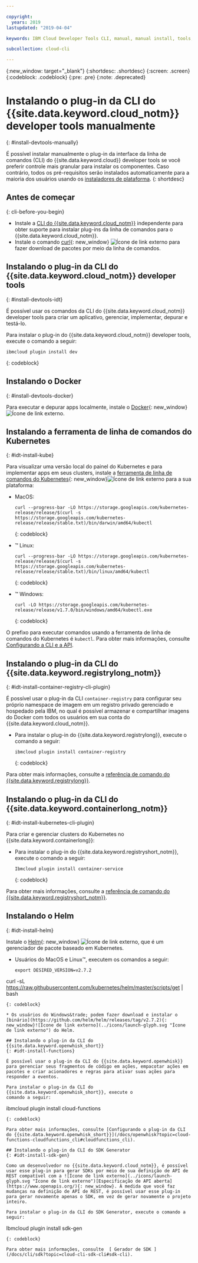 ```yaml
---

copyright:
  years: 2019
lastupdated: "2019-04-04"

keywords: IBM Cloud Developer Tools CLI, manual, manual install, tools, components, developer tools, ibmcloud cli, ibmcloud, ibmcloud dev, cli, plugin, plug-in, command line, command-line, developer tools, kubernetes, kubectl

subcollection: cloud-cli

---
```


{:new_window: target="_blank"}
{:shortdesc: .shortdesc}
{:screen: .screen}
{:codeblock: .codeblock}
{:pre: .pre}
{:note: .deprecated}

# Instalando o plug-in da CLI do {{site.data.keyword.cloud_notm}} developer tools manualmente
{: #install-devtools-manually}

É possível instalar manualmente o plug-in da interface da linha de comandos (CLI) do {{site.data.keyword.cloud}} developer tools se você preferir controle mais granular para instalar os componentes. Caso contrário, todos os pré-requisitos serão instalados automaticamente para a maioria dos usuários usando os [instaladores de plataforma](/docs/cli?topic=cloud-cli-ibmcloud-cli#step1-install-idt).
{: shortdesc}

## Antes de começar
{: cli-before-you-begin}

* Instale a [CLI do {{site.data.keyword.cloud_notm}}](/docs/cli?topic=cloud-cli-install-ibmcloud-cli#install-ibmcloud-cli) independente para obter suporte para instalar plug-ins da linha de comandos para o {{site.data.keyword.cloud_notm}}.
* Instale o comando [curl](https://curl.haxx.se/download.html){: new_window} ![Ícone de link externo](../icons/launch-glyph.svg "Ícone de link externo") para fazer download de pacotes por meio da linha de comandos.

## Instalando o plug-in da CLI do {{site.data.keyword.cloud_notm}} developer tools
{: #install-devtools-idt}

É possível usar os comandos da CLI do {{site.data.keyword.cloud_notm}} developer tools para criar um aplicativo, gerenciar, implementar, depurar e testá-lo.

Para instalar o plug-in do {{site.data.keyword.cloud_notm}} developer tools, execute o comando a seguir: 
```
ibmcloud plugin install dev
```
{: codeblock}

## Instalando o Docker
{: #install-devtools-docker}

Para executar e depurar apps localmente, instale o [Docker](https://www.docker.com/get-started){: new_window} ![Ícone de link externo](../icons/launch-glyph.svg "Ícone de link externo").

## Instalando a ferramenta de linha de comandos do Kubernetes
{: #idt-install-kube}

Para visualizar uma versão local do painel do Kubernetes e para implementar apps em seus clusters, instale a [ferramenta de linha de comandos do Kubernetes](https://kubernetes.io/docs/tasks/tools/install-kubectl/){: new_window}![Ícone de link externo](../icons/launch-glyph.svg "Ícone de link externo") para a sua plataforma:

* MacOS:
  ```
  curl --progress-bar -LO https://storage.googleapis.com/kubernetes-release/release/$(curl -s https://storage.googleapis.com/kubernetes-release/release/stable.txt)/bin/darwin/amd64/kubectl
  ```
  {: codeblock}

* &trade; Linux:
  ```
  curl --progress-bar -LO https://storage.googleapis.com/kubernetes-release/release/$(curl -s https://storage.googleapis.com/kubernetes-release/release/stable.txt)/bin/linux/amd64/kubectl
  ```
  {: codeblock}

* &trade; Windows:
  ```
  curl -LO https://storage.googleapis.com/kubernetes-release/release/v1.7.0/bin/windows/amd64/kubectl.exe
  ```
  {: codeblock}

O prefixo para executar comandos usando a ferramenta de linha de comandos do Kubernetes é `kubectl`. Para obter mais informações, consulte [Configurando a CLI e a API](/docs/containers?topic=containers-cs_cli_install#cs_cli_install).

## Instalando o plug-in da CLI do {{site.data.keyword.registrylong_notm}}
{: #idt-install-container-registry-cli-plugin}

É possível usar o plug-in da CLI `container-registry` para configurar seu próprio namespace de imagem em um registro privado gerenciado e hospedado pela IBM, no qual é possível armazenar e compartilhar imagens do Docker com todos os usuários em sua conta do {{site.data.keyword.cloud_notm}}.

* Para instalar o plug-in do {{site.data.keyword.registrylong}}, execute o comando a seguir:
  ```
  ibmcloud plugin install container-registry
  ```
  {: codeblock}

Para obter mais informações, consulte a [referência de comando do {{site.data.keyword.registrylong}}](/docs/services/Registry?topic=registry-registry_cli_reference).

## Instalando o plug-in da CLI do {{site.data.keyword.containerlong_notm}}
{: #idt-install-kubernetes-cli-plugin}

Para criar e gerenciar clusters do Kubernetes no {{site.data.keyword.containerlong}}:

* Para instalar o plug-in do {{site.data.keyword.registryshort_notm}}, execute o comando a seguir:
  ```
  Ibmcloud plugin install container-service
  ```
  {: codeblock}

Para obter mais informações, consulte a [referência de comando do {{site.data.keyword.registryshort_notm}}](/docs/containers-cli-plugin?topic=containers-cli-plugin-cs_cli_reference).

## Instalando o Helm
{: #idt-install-helm}

Instale o [Helm](https://helm.sh/docs/){: new_window} ![Ícone de link externo](../icons/launch-glyph.svg "Ícone de link externo"), que é um gerenciador de pacote baseado em Kubernetes.

* Usuários do MacOS e Linux&trade;, executem os comandos a seguir:
  ```
  export DESIRED_VERSION=v2.7.2
curl -sL https://raw.githubusercontent.com/kubernetes/helm/master/scripts/get | bash
  ```
  {: codeblock}

* Os usuários do Windows&trade; podem fazer download e instalar o [binário](https://github.com/helm/helm/releases/tag/v2.7.2){: new_window}![Ícone de link externo](../icons/launch-glyph.svg "Ícone de link externo") do Helm.

## Instalando o plug-in da CLI do {{site.data.keyword.openwhisk_short}}
{: #idt-install-functions}

É possível usar o plug-in da CLI do {{site.data.keyword.openwhisk}} para gerenciar seus fragmentos de código em ações, empacotar ações em pacotes e criar acionadores e regras para ativar suas ações para responder a eventos.

Para instalar o plug-in da CLI do {{site.data.keyword.openwhisk_short}}, execute o
comando a seguir:
```
ibmcloud plugin install cloud-functions
```
{: codeblock}

Para obter mais informações, consulte [Configurando o plug-in da CLI do {{site.data.keyword.openwhisk_short}}](/docs/openwhisk?topic=cloud-functions-cloudfunctions_cli#cloudfunctions_cli).

## Instalando o plug-in da CLI do SDK Generator
{: #idt-install-sdk-gen}

Como um desenvolvedor no {{site.data.keyword.cloud_notm}}, é possível usar esse plug-in para gerar SDKs por meio de sua definição de API de REST compatível com a ![Ícone de link externo](../icons/launch-glyph.svg "Ícone de link externo")[Especificação de API aberta](https://www.openapis.org/){: new_window}. À medida que você faz mudanças na definição de API de REST, é possível usar esse plug-in para gerar novamente apenas o SDK, em vez de gerar novamente o projeto inteiro.

Para instalar o plug-in da CLI do SDK Generator, execute o comando a seguir:
```
Ibmcloud plugin install sdk-gen
```
{: codeblock}

Para obter mais informações, consulte  [ Gerador de SDK ](/docs/cli/sdk?topic=cloud-cli-sdk-cli#sdk-cli).
